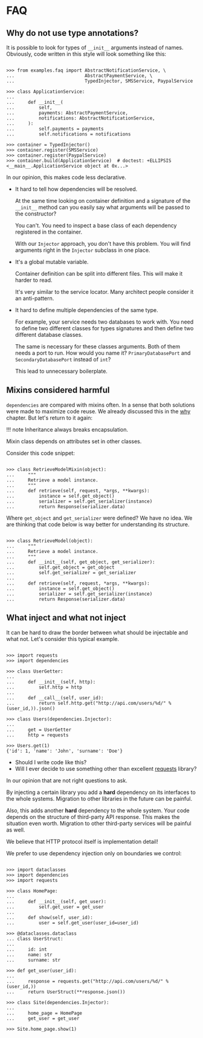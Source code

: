 # FAQ

## Why do not use type annotations?

It is possible to look for types of `__init__` arguments instead of
names. Obviously, code written in this style will look something like
this:

```pycon

>>> from examples.faq import AbstractNotificationService, \
...                          AbstractPaymentService, \
...                          TypedInjector, SMSService, PaypalService

>>> class ApplicationService:
...
...     def __init__(
...         self,
...         payments: AbstractPaymentService,
...         notifications: AbstractNotificationService,
...     ):
...         self.payments = payments
...         self.notifications = notifications

>>> container = TypedInjector()
>>> container.register(SMSService)
>>> container.register(PaypalService)
>>> container.build(ApplicationService)  # doctest: +ELLIPSIS
<__main__.ApplicationService object at 0x...>

```

In our opinion, this makes code less declarative.

* It hard to tell how dependencies will be resolved.

  At the same time looking on container definition and a signature of
  the `__init__` method can you easily say what arguments will be
  passed to the constructor?

  You can't. You need to inspect a base class of each dependency
  registered in the container.

  With our `Injector` approach, you don't have this problem. You will
  find arguments right in the `Injector` subclass in one place.

* It's a global mutable variable.

  Container definition can be split into different files. This will
  make it harder to read.

  It's very similar to the service locator. Many architect people
  consider it an anti-pattern.

* It hard to define multiple dependencies of the same type.

  For example, your service needs two databases to work with. You need
  to define two different classes for types signatures and then define
  two different database classes.

  The same is necessary for these classes arguments. Both of them
  needs a port to run. How would you name it? `PrimaryDatabasePort`
  and `SecondaryDatabasePort` instead of `int`?

  This lead to unnecessary boilerplate.

## Mixins considered harmful

`dependencies` are compared with mixins often. In a sense that both
solutions were made to maximize code reuse. We already discussed this in
the [why](why.md#mixins) chapter. But let's return to it again:

!!! note
    Inheritance always breaks encapsulation.

Mixin class depends on attributes set in other classes.

Consider this code snippet:

```pycon

>>> class RetrieveModelMixin(object):
...     """
...     Retrieve a model instance.
...     """
...     def retrieve(self, request, *args, **kwargs):
...         instance = self.get_object()
...         serializer = self.get_serializer(instance)
...         return Response(serializer.data)

```

Where `get_object` and `get_serializer` were defined? We have no idea.
We are thinking that code below is way better for understanding its
structure.

```pycon

>>> class RetrieveModel(object):
...     """
...     Retrieve a model instance.
...     """
...     def __init__(self, get_object, get_serializer):
...         self.get_object = get_object
...         self.get_serializer = get_serializer
...
...     def retrieve(self, request, *args, **kwargs):
...         instance = self.get_object()
...         serializer = self.get_serializer(instance)
...         return Response(serializer.data)

```

## What inject and what not inject

It can be hard to draw the border between what should be injectable and
what not. Let's consider this typical example.

```pycon

>>> import requests
>>> import dependencies

>>> class UserGetter:
...
...     def __init__(self, http):
...         self.http = http
...
...     def __call__(self, user_id):
...         return self.http.get("http://api.com/users/%d/" % (user_id,)).json()

>>> class Users(dependencies.Injector):
...
...     get = UserGetter
...     http = requests

>>> Users.get(1)
{'id': 1, 'name': 'John', 'surname': 'Doe'}

```

* Should I write code like this?
* Will I ever decide to use something other than excellent
  [requests](http://docs.python-requests.org/) library?

In our opinion that are not right questions to ask.

By injecting a certain library you add a **hard** dependency on its
interfaces to the whole systems. Migration to other libraries in the
future can be painful.

Also, this adds another **hard** dependency to the whole system. Your
code depends on the structure of third-party API response. This makes
the situation even worth. Migration to other third-party services will
be painful as well.

We believe that HTTP protocol itself is implementation detail!

We prefer to use dependency injection only on boundaries we control:

```pycon

>>> import dataclasses
>>> import dependencies
>>> import requests

>>> class HomePage:
...
...     def __init__(self, get_user):
...         self.get_user = get_user
...
...     def show(self, user_id):
...         user = self.get_user(user_id=user_id)

>>> @dataclasses.dataclass
... class UserStruct:
...
...     id: int
...     name: str
...     surname: str

>>> def get_user(user_id):
...
...     response = requests.get("http://api.com/users/%d/" % (user_id,))
...     return UserStruct(**response.json())

>>> class Site(dependencies.Injector):
...
...     home_page = HomePage
...     get_user = get_user

>>> Site.home_page.show(1)

```
